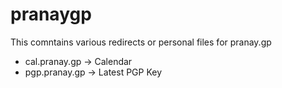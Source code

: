# pranaygp

This comntains various redirects or personal files for pranay.gp

* cal.pranay.gp -> Calendar
* pgp.pranay.gp -> Latest PGP Key
